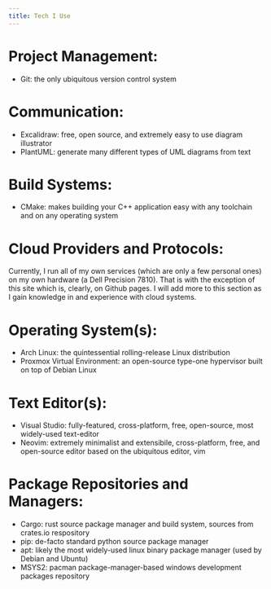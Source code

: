 ```yaml
---
title: Tech I Use
---
```


# Project Management:
- Git: the only ubiquitous version control system

# Communication:
- Excalidraw: free, open source, and extremely easy to use diagram illustrator
- PlantUML: generate many different types of UML diagrams from text

# Build Systems:
- CMake: makes building your C++ application easy with any toolchain and on any
operating system

# Cloud Providers and Protocols:
Currently, I run all of my own services (which are only a few personal ones) on
my own hardware (a Dell Precision 7810). That is with the exception of this site
which is, clearly, on Github pages. I will add more to this section as I gain
knowledge in and experience with cloud systems.

# Operating System(s):
- Arch Linux: the quintessential rolling-release Linux distribution
- Proxmox Virtual Environment: an open-source type-one hypervisor built on top
of Debian Linux

# Text Editor(s):
- Visual Studio: fully-featured, cross-platform, free, open-source, most
widely-used text-editor
- Neovim: extremely minimalist and extensibile, cross-platform, free, and
open-source editor based on the ubiquitous editor, vim

# Package Repositories and Managers:
- Cargo: rust source package manager and build system, sources from crates.io
respository
- pip: de-facto standard python source package manager
- apt: likely the most widely-used linux binary package manager (used by Debian
and Ubuntu)
- MSYS2: pacman package-manager-based windows development packages repository

